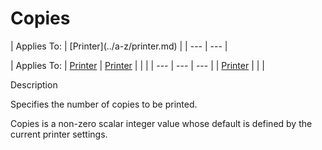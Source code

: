 




<h1 class="heading"><span class="name">Copies</span></h1>
| Applies To: | [Printer](../a-z/printer.md) |
| --- | ---  |

| Applies To: | [Printer](../a-z/printer.md) | [Printer](../a-z/printer.md) |  |  |
| --- | --- | ---  |
| [Printer](../a-z/printer.md) |  |  |


Description


Specifies the number of copies to be printed.


Copies is a non-zero scalar integer value whose default is defined by the current printer settings.



